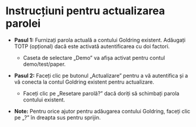 # **Instrucțiuni pentru actualizarea parolei**
- **Pasul 1:** Furnizați parola actuală a contului Goldring existent. Adăugați TOTP (opțional) dacă este activată autentificarea cu doi factori.
    - Caseta de selectare „Demo” va afișa activat pentru contul demo/test/paper.
- **Pasul 2:** Faceți clic pe butonul „Actualizare” pentru a vă autentifica și a vă conecta la contul Goldring existent pentru actualizare.
    - Faceți clic pe „Resetare parolă?” dacă doriți să schimbați parola contului existent.

- **Note:** Pentru orice ajutor pentru adăugarea contului Goldring, faceți clic pe „?” în dreapta sus pentru sprijin.